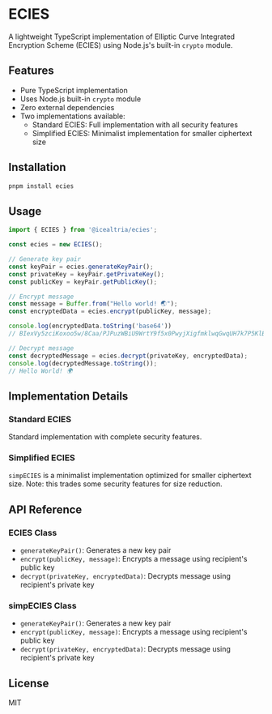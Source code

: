 # ECIES

A lightweight TypeScript implementation of Elliptic Curve Integrated Encryption Scheme (ECIES) using Node.js's built-in `crypto` module.

## Features

- Pure TypeScript implementation
- Uses Node.js built-in `crypto` module
- Zero external dependencies
- Two implementations available:
  - Standard ECIES: Full implementation with all security features
  - Simplified ECIES: Minimalist implementation for smaller ciphertext size

## Installation

```bash
pnpm install ecies
```

## Usage

```typescript
import { ECIES } from '@icealtria/ecies';

const ecies = new ECIES();

// Generate key pair
const keyPair = ecies.generateKeyPair();
const privateKey = keyPair.getPrivateKey();
const publicKey = keyPair.getPublicKey();

// Encrypt message
const message = Buffer.from("Hello world! 🌏");
const encryptedData = ecies.encrypt(publicKey, message);

console.log(encryptedData.toString('base64'))
// BIexVy5zciKoxoo5w/8Caa/PJPuzWBiU9WrtY9f5x0PwyjXigfmklwqGwqUH7k7P5KlBOs5hCoMHc/vMOZtyyDG8yPx2djfPpgQ+5kpUdmtNCl+y82mCNoGAFpP7vrTcv14I8bqhbahXGGKNFPto0QnEqGOtMxm69JNm+N1BDkwMrhTFy9txXnL9fHyMYQ==

// Decrypt message
const decryptedMessage = ecies.decrypt(privateKey, encryptedData);
console.log(decryptedMessage.toString());
// Hello World! 🌍
```

## Implementation Details

### Standard ECIES
Standard implementation with complete security features.

### Simplified ECIES
`simpECIES` is a minimalist implementation optimized for smaller ciphertext size. Note: this trades some security features for size reduction.

## API Reference

### ECIES Class

- `generateKeyPair()`: Generates a new key pair
- `encrypt(publicKey, message)`: Encrypts a message using recipient's public key
- `decrypt(privateKey, encryptedData)`: Decrypts message using recipient's private key

### simpECIES Class

- `generateKeyPair()`: Generates a new key pair
- `encrypt(publicKey, message)`: Encrypts a message using recipient's public key
- `decrypt(privateKey, encryptedData)`: Decrypts message using recipient's private key

## License

MIT
